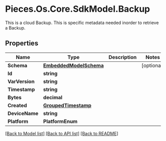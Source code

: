 # Pieces.Os.Core.SdkModel.Backup
This is a cloud Backup. This is specific metadata needed inorder to retrieve a Backup.

## Properties

Name | Type | Description | Notes
------------ | ------------- | ------------- | -------------
**Schema** | [**EmbeddedModelSchema**](EmbeddedModelSchema.md) |  | [optional] 
**Id** | **string** |  | 
**VarVersion** | **string** |  | 
**Timestamp** | **string** |  | 
**Bytes** | **decimal** |  | 
**Created** | [**GroupedTimestamp**](GroupedTimestamp.md) |  | 
**DeviceName** | **string** |  | 
**Platform** | **PlatformEnum** |  | 

[[Back to Model list]](../README.md#documentation-for-models) [[Back to API list]](../README.md#documentation-for-api-endpoints) [[Back to README]](../README.md)

